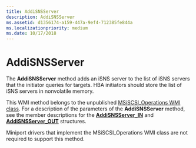 ```yaml
---
title: AddiSNSServer
description: AddiSNSServer
ms.assetid: d1356174-a159-447a-9ef4-712385fe844a
ms.localizationpriority: medium
ms.date: 10/17/2018
---
```


# AddiSNSServer


The **AddiSNSServer** method adds an iSNS server to the list of iSNS servers that the initiator queries for targets. HBA initiators should store the list of iSNS servers in nonvolatile memory.

This WMI method belongs to the unpublished [MSiSCSI\_Operations WMI class](msiscsi-operations-wmi-class.md). For a description of the parameters of the **AddiSNSServer** method, see the member descriptions for the [**AddiSNSServer\_IN**](https://docs.microsoft.com/windows-hardware/drivers/ddi/iscsiop/ns-iscsiop-_addisnsserver_in) and [**AddiSNSServer\_OUT**](https://docs.microsoft.com/windows-hardware/drivers/ddi/iscsiop/ns-iscsiop-_addisnsserver_out) structures.

Miniport drivers that implement the MSiSCSI\_Operations WMI class are not required to support this method.

 

 





